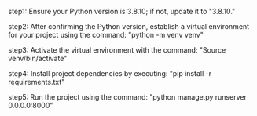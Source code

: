 step1:
	Ensure your Python version is 3.8.10; if not, update it to "3.8.10."

step2:
	After confirming the Python version, establish a virtual environment for your project using the command: "python -m venv venv"

step3:
	Activate the virtual environment with the command: "Source venv/bin/activate"

step4:
	Install project dependencies by executing: "pip install -r requirements.txt"

step5:
	Run the project using the command: "python manage.py runserver 0.0.0.0:8000"
